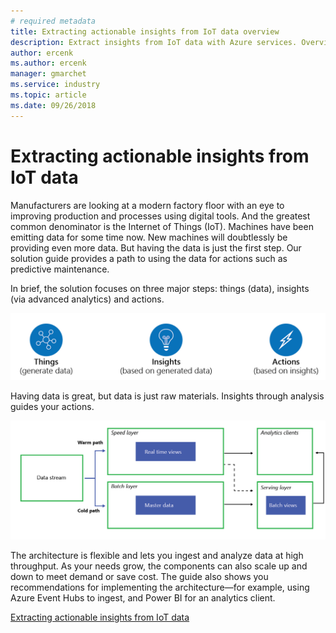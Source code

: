 ```yaml
---
# required metadata
title: Extracting actionable insights from IoT data overview
description: Extract insights from IoT data with Azure services. Overview for the solution guide.
author: ercenk
ms.author: ercenk
manager: gmarchet
ms.service: industry
ms.topic: article
ms.date: 09/26/2018
---
```

# Extracting actionable insights from IoT data

Manufacturers are looking at a modern factory floor with an eye to improving
production and processes using digital tools. And the greatest common
denominator is the Internet of Things (IoT). Machines have been emitting data
for some time now. New machines will doubtlessly be providing even more data.
But having the data is just the first step. Our solution guide provides a path
to using the data for actions such as predictive maintenance.

In brief, the solution focuses on three major steps: things (data), insights
(via advanced analytics) and actions.

![Things to Insights to Actions.](assets/extracting-insights-from-iot/things-insights-actions.png)

Having data is great, but data is just raw materials. Insights through analysis
guides your actions.

![Lambda architecture](assets/extracting-insights-from-iot/lambda-architecture.png)

The architecture is flexible and lets you ingest and analyze data at high
throughput. As your needs grow, the components can also scale up and down to
meet demand or save cost. The guide also shows you recommendations for
implementing the architecture—for example, using Azure Event Hubs to ingest, and
Power BI for an analytics client.

[Extracting actionable insights from IoT data](./extracting-insights-from-iot-data.md)
